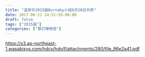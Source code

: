 ```yaml
---
title: "温哥华2015届Burnaby小组6月20日共修"
date: 2017-06-21 14:51:55-08:00
draft: false
tags: ["2015届"]
categories: ["慧灯禅修班"]
---
```

https://s3.ap-northeast-1.wasabisys.com/hdcx/hdv/f/attachments/280/file_96e2a41.pdf
